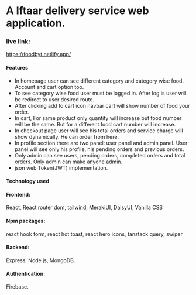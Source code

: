# A Iftaar delivery service web application. 

### live link: 
https://foodbyt.netlify.app/

#### Features

 * In homepage user can see different category and category wise food. Account and cart option too. 
 * To see category wise food user must be logged in. After log is user will be redirect to user desired route. 
 * After clicking add to cart icon navbar cart will show number of food your order. 
 * In cart, For same product only quantity will increase but food number will be the same. But for a different food cart number will increase. 
 * In checkout page user will see his total orders and service charge will show dynamically. He can order from here. 
 * In profile section there are two panel: user panel and admin panel. User panel will see only his profile, his pending orders and previous orders.
 * Only admin can see users, pending orders, completed orders and total orders. Only admin can make anyone admin. 
 * json web Token(JWT) implementation. 

 #### Technology used

 <h4>Frontend:</h4> React, React router dom, tailwind, MerakiUI, DaisyUI, Vanilla CSS
<h4>Npm packages:</h4> react hook form, react hot toast, react hero icons, tanstack query, swiper 
<h4>Backend:</h4> Express, Node js, MongoDB.
<h4>Authentication:</h4> Firebase.